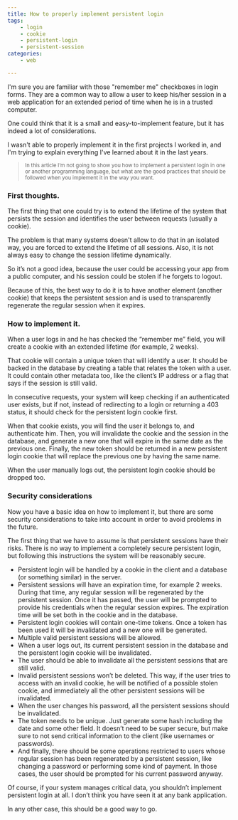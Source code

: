 ```yaml
---
title: How to properly implement persistent login
tags:
    - login
    - cookie
    - persistent-login
    - persistent-session
categories:
    - web

---
```


I'm sure you are familiar with those "remember me" checkboxes in login forms. They are a common way to allow a user to keep his/her session in a web application for an extended period of time when he is in a trusted computer.

One could think that it is a small and easy-to-implement feature, but it has indeed a lot of considerations.

I wasn't able to properly implement it in the first projects I worked in, and I'm trying to explain everything I've learned about it in the last years.

<blockquote>
    <small>In this article I’m not going to show you how to implement a persistent login in one or another programming language, but what are the good practices that should be followed when you implement it in the way you want.</small>
</blockquote>

### First thoughts.

The first thing that one could try is to extend the lifetime of the system that persists the session and identifies the user between requests (usually a cookie). 

The problem is that many systems doesn't allow to do that in an isolated way, you are forced to extend the lifetime of all sessions. Also, it is not always easy to change the session lifetime dynamically.

So it’s not a good idea, because the user could be accessing your app from a public computer, and his session could be stolen if he forgets to logout. 

Because of this, the best way to do it is to have another element (another cookie) that keeps the persistent session and is used to transparently regenerate the regular session when it expires.

### How to implement it.

When a user logs in and he has checked the “remember me” field, you will create a cookie with an extended lifetime (for example, 2 weeks).

That cookie will contain a unique token that will identify a user. It should be backed in the database by creating a table that relates the token with a user. It could contain other metadata too, like the client’s IP address or a flag that says if the session is still valid.

In consecutive requests, your system will keep checking if an authenticated user exists, but if not, instead of redirecting to a login or returning a 403 status, it should check for the persistent login cookie first.

When that cookie exists, you will find the user it belongs to, and authenticate him. Then, you will invalidate the cookie and the session in the database, and generate a new one that will expire in the same date as the previous one. Finally, the new token should be returned in a new persistent login cookie that will replace the previous one by having the same name.

When the user manually logs out, the persistent login cookie should be dropped too.

### Security considerations

Now you have a basic idea on how to implement it, but there are some security considerations to take into account in order to avoid problems in the future.

The first thing that we have to assume is that persistent sessions have their risks. There is no way to implement a completely secure persistent login, but following this instructions the system will be reasonably secure.

* Persistent login will be handled by a cookie in the client and a database (or something similar) in the server.
* Persistent sessions will have an expiration time, for example 2 weeks. During that time, any regular session will be regenerated by the persistent session. Once it has passed, the user will be prompted to provide his credentials when the regular session expires. The expiration time will be set both in the cookie and in the database.
* Persistent login cookies will contain one-time tokens. Once a token has been used it will be invalidated and a new one will be generated.
* Multiple valid persistent sessions will be allowed.
* When a user logs out, its current persistent session in the database and the persistent login cookie will be invalidated.
* The user should be able to invalidate all the persistent sessions that are still valid.
* Invalid persistent sessions won’t be deleted. This way, if the user tries to access with an invalid cookie, he will be notified of a possible stolen cookie, and immediately all the other persistent sessions will be invalidated.
* When the user changes his password, all the persistent sessions should be invalidated.
* The token needs to be unique. Just generate some hash including the date and some other field. It doesn’t need to be super secure, but make sure to not send critical information to the client (like usernames or passwords).
* And finally, there should be some operations restricted to users whose regular session has been regenerated by a persistent session, like changing a password or performing some kind of payment. In those cases, the user should be prompted for his current password anyway.

Of course, if your system manages critical data, you shouldn’t implement persistent login at all. I don’t think you have seen it at any bank application.

In any other case, this should be a good way to go.
